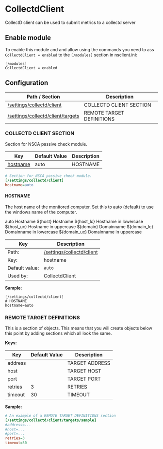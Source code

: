 # CollectdClient

CollectD client can be used to submit metrics to a collectd server



## Enable module

To enable this module and and allow using the commands you need to ass `CollectdClient = enabled` to the `[/modules]` section in nsclient.ini:

```
[/modules]
CollectdClient = enabled
```




## Configuration



| Path / Section                                                  | Description               |
|-----------------------------------------------------------------|---------------------------|
| [/settings/collectd/client](#collectd-client-section)           | COLLECTD CLIENT SECTION   |
| [/settings/collectd/client/targets](#remote-target-definitions) | REMOTE TARGET DEFINITIONS |



### COLLECTD CLIENT SECTION <a id="/settings/collectd/client"/>

Section for NSCA passive check module.




| Key                   | Default Value | Description |
|-----------------------|---------------|-------------|
| [hostname](#hostname) | auto          | HOSTNAME    |



```ini
# Section for NSCA passive check module.
[/settings/collectd/client]
hostname=auto

```





#### HOSTNAME <a id="/settings/collectd/client/hostname"></a>

The host name of the monitored computer.
Set this to auto (default) to use the windows name of the computer.

auto	Hostname
${host}	Hostname
${host_lc}
Hostname in lowercase
${host_uc}	Hostname in uppercase
${domain}	Domainname
${domain_lc}	Domainname in lowercase
${domain_uc}	Domainname in uppercase






| Key            | Description                                             |
|----------------|---------------------------------------------------------|
| Path:          | [/settings/collectd/client](#/settings/collectd/client) |
| Key:           | hostname                                                |
| Default value: | `auto`                                                  |
| Used by:       | CollectdClient                                          |


**Sample:**

```
[/settings/collectd/client]
# HOSTNAME
hostname=auto
```


### REMOTE TARGET DEFINITIONS <a id="/settings/collectd/client/targets"/>




This is a section of objects. This means that you will create objects below this point by adding sections which all look the same.


**Keys:**


| Key     | Default Value | Description    |
|---------|---------------|----------------|
| address |               | TARGET ADDRESS |
| host    |               | TARGET HOST    |
| port    |               | TARGET PORT    |
| retries | 3             | RETRIES        |
| timeout | 30            | TIMEOUT        |


**Sample:**

```ini
# An example of a REMOTE TARGET DEFINITIONS section
[/settings/collectd/client/targets/sample]
#address=...
#host=...
#port=...
retries=3
timeout=30

```






